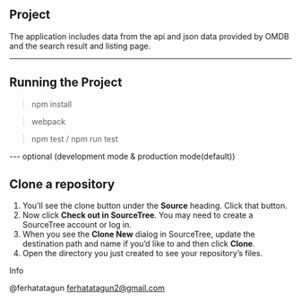 ## Project 
The application includes data from the api and json data provided by OMDB and the search result and listing page.

---

## Running the Project
> npm install  

> webpack 

> npm test / npm run test

--- optional (development mode & production mode(default))


## Clone a repository

1. You’ll see the clone button under the **Source** heading. Click that button.
2. Now click **Check out in SourceTree**. You may need to create a SourceTree account or log in.
3. When you see the **Clone New** dialog in SourceTree, update the destination path and name if you’d like to and then click **Clone**.
4. Open the directory you just created to see your repository’s files.

 
Info

@ferhatatagun
ferhatatagun2@gmail.com
